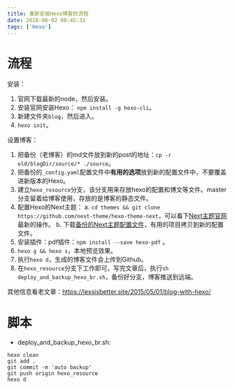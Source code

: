 ```yaml
---
title: 重新安装Hexo博客的流程
date: 2018-06-02 08:45:31
tags: ['Hexo']
---
```


# 流程

安装：
1. 官网下载最新的node，然后安装。
2. 安装官网安装Hexo： `npm install -g hexo-cli`。
3. 新建文件夹`blog`，然后进入。
4. `hexo init`。


设置博客：
1. 把备份（老博客）的md文件放到新的post的地址：`cp -r old/blogDir/source/* ./source`。
6. 把备份的`_config.yaml`配置文件中**有用的选项**放到新的配置文件中，不要覆盖进新版本的Hexo。
7. 建立`hexo_resource`分支，该分支用来存放hexo的配置和博文等文件。master分支留着给博客使用，存放的是博客的静态文件。
8. 配置Hexo的Next主题：
   a. `cd themes && git clone https://github.com/next-theme/hexo-theme-next`，可以看下[Next主题官网](https://theme-next.org/)最新的操作。
   b. 下载[备份的Next主题配置文件](https://github.com/Shitaibin/hexo-next-theme-for-stb)，有用的项目拷贝到新的配置文件。
9.  安装插件：pdf插件：`npm install --save hexo-pdf` 。
10. `hexo g && hexo s`，本地预览效果。
11. 执行`hexo d`，生成的博客文件会上传到Github。
12. 在`hexo_resource`分支下工作即可，写完文章后，执行`sh deploy_and_backup_hexo_br.sh`，备份好分支，博客推送到远端。


其他信息看老文章：https://lessisbetter.site/2015/05/01/blog-with-hexo/

# 脚本

- deploy_and_backup_hexo_br.sh:

```
hexo clean
git add .
git commit -m 'auto backup'
git push origin hexo_resource
hexo d
```

